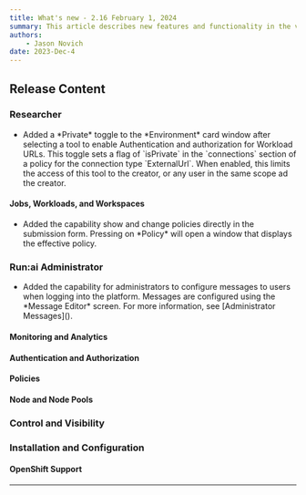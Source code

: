 ```yaml
---
title: What's new - 2.16 February 1, 2024
summary: This article describes new features and functionality in the version.
authors:
    - Jason Novich
date: 2023-Dec-4
---
```


## Release Content

### Researcher

* <!--  TODO RUN-12597/RUN-12601	TW - Hide IDEs behind runai authentication -->Added a *Private* toggle to the *Environment* card window after selecting a tool to enable Authentication and authorization for Workload URLs. This toggle sets a flag of `isPrivate` in the `connections` section of a policy for the connection type `ExternalUrl`. When enabled, this limits the access of this tool to the creator, or any user in the same scope ad the creator.

#### Jobs, Workloads, and Workspaces

* <!-- TODO ADDLINK RUN-10859/RUN-10860 Presenting Policy in workloads creation forms (V2) -->Added the capability show and change policies directly in the submission form. Pressing on *Policy* will open a window that displays the effective policy.

<!-- TODO  RUN-12619/RUN-14041 Workloads - Reliable data in API and UI -->

### Run:ai Administrator

* <!--  ADDLINK UN-13296/RUN-13299	TW - Administrator Messages Doc into the "Settings" page - same place where users are setup.-->Added the capability for administrators to configure messages to users when logging into the platform. Messages are configured using the *Message Editor* screen. For more information, see [Administrator Messages]().

#### Monitoring and Analytics

<!--  TODO RUN-12597/RUN-13404 - Additional configurations for Prometheus speak with Guy or Roi - ask Yaron if he added docs to this. -->

<!-- TODO  RUN-12658/RUN-14155	TW - Expose GPU health info  -->

#### Authentication and Authorization

<!--  TODO RUN-13107/RUN-13108 - SSO users visibility-->

<!--  TODO RUN-9473/RUN-9474	TW - SSO Supportability - phase 2 -->

#### Policies

<!-- TODO  RUN-9808/RUN-9810 - Show effective project policy from the UI -->

<!--  TODO RUN-11125/RUN-11746	TW - Policy Sync  -->

#### Node and Node Pools


<!--  TODO RUN-12615/RUN-12616 Dynamic fractions SWAP  -->

### Control and Visibility




### Installation and Configuration

<!--  TODO RUN-7310/RUN-11951 Installation - Protect Cluster installation & Report status -->

#### OpenShift Support

<!-- TODO  RUN-11787/RUN-11788 Support new Kubernetes and OpenShift releases -->

----------------------------------------------------

<!-- TODO  RUN-13470 Update Workload Parameters pages -->

<!--  TODO RUN-12615/RUN-12616	TW - [Playtika] Dynamic fractions SWAP  -->

<!--   RUN-10387/RUN-10388 Product scope for trial 
RUN-10385/RUN-10386	Trial cluster creation 
RUN-9594/RUN-9597	Trial flow from Run:ai website to live tenant -->
